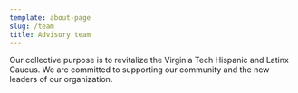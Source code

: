```yaml
---
template: about-page
slug: /team
title: Advisory team
---
```


Our collective purpose is to revitalize the Virginia Tech Hispanic and Latinx Caucus. We are committed to supporting our community and the new leaders of our organization.
